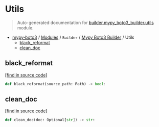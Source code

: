 # Utils

> Auto-generated documentation for [builder.mypy_boto3_builder.utils](https://github.com/vemel/mypy_boto3/blob/master/builder/mypy_boto3_builder/utils.py) module.

- [mypy-boto3](../../README.md#mypy_boto3) / [Modules](../../MODULES.md#mypy-boto3-modules) / `Builder` / [Mypy Boto3 Builder](index.md#mypy-boto3-builder) / Utils
    - [black_reformat](#black_reformat)
    - [clean_doc](#clean_doc)

## black_reformat

[[find in source code]](https://github.com/vemel/mypy_boto3/blob/master/builder/mypy_boto3_builder/utils.py#L23)

```python
def black_reformat(source_path: Path) -> bool:
```

## clean_doc

[[find in source code]](https://github.com/vemel/mypy_boto3/blob/master/builder/mypy_boto3_builder/utils.py#L7)

```python
def clean_doc(doc: Optional[str]) -> str:
```
